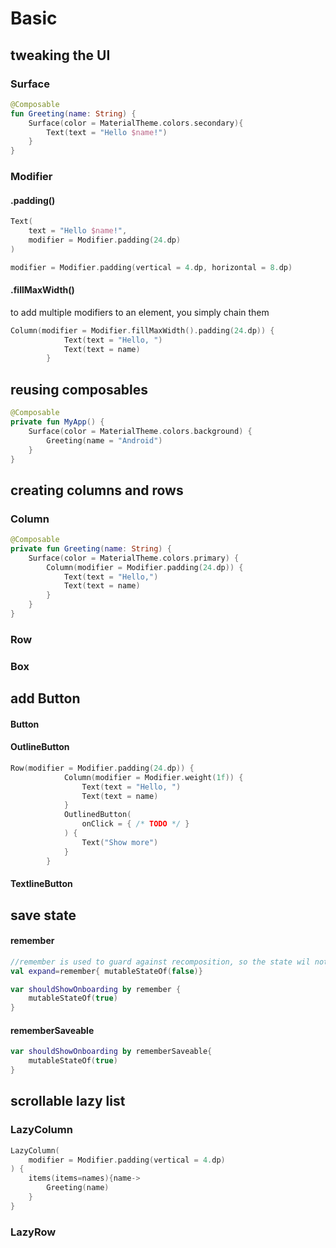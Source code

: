 # Basic

## tweaking the UI

### Surface

```kotlin
@Composable
fun Greeting(name: String) {
    Surface(color = MaterialTheme.colors.secondary){
        Text(text = "Hello $name!")
    }
}
```



### Modifier

#### .padding()

```kotlin
Text(
    text = "Hello $name!",
    modifier = Modifier.padding(24.dp)
)
```

```kotlin
modifier = Modifier.padding(vertical = 4.dp, horizontal = 8.dp)
```



#### .fillMaxWidth()

to add multiple modifiers to an element, you simply chain them

```kotlin
Column(modifier = Modifier.fillMaxWidth().padding(24.dp)) {
            Text(text = "Hello, ")
            Text(text = name)
        }
```

## reusing  composables

```kotlin
@Composable
private fun MyApp() {
    Surface(color = MaterialTheme.colors.background) {
        Greeting(name = "Android")
    }
}
```



## creating columns and rows

### Column

```kotlin
@Composable
private fun Greeting(name: String) {
    Surface(color = MaterialTheme.colors.primary) {
        Column(modifier = Modifier.padding(24.dp)) {
            Text(text = "Hello,")
            Text(text = name)
        }
    }
}
```



### Row



### Box



## add Button

#### Button

#### OutlineButton

```kotlin
Row(modifier = Modifier.padding(24.dp)) {
            Column(modifier = Modifier.weight(1f)) {
                Text(text = "Hello, ")
                Text(text = name)
            }
            OutlinedButton(
                onClick = { /* TODO */ }
            ) {
                Text("Show more")
            }
        }
```

#### TextlineButton

## save state

#### remember

```kotlin
//remember is used to guard against recomposition, so the state wil not reset
val expand=remember{ mutableStateOf(false)}
```

```kotlin
var shouldShowOnboarding by remember {
    mutableStateOf(true)
}
```



#### rememberSaveable



```kotlin
var shouldShowOnboarding by rememberSaveable{
    mutableStateOf(true)
}
```

## scrollable lazy list

### LazyColumn

```kotlin
LazyColumn(
    modifier = Modifier.padding(vertical = 4.dp)
) {
    items(items=names){name->
        Greeting(name)
    }
}
```



### LazyRow

